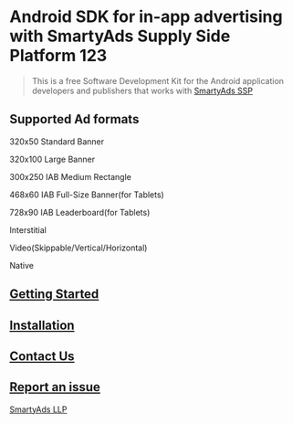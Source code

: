 # Android SDK for in-app advertising with SmartyAds Supply Side Platform 123

> This is a free Software Development Kit for the Android application developers and publishers that works with [SmartyAds SSP](http://ssp.smartyads.com/login)

## Supported Ad formats
320x50 Standard Banner

320x100 Large Banner

300x250 IAB Medium Rectangle

468x60 IAB Full-Size Banner(for Tablets)

728x90 IAB Leaderboard(for Tablets)

Interstitial

Video(Skippable/Vertical/Horizontal)

Native

## [Getting Started](https://github.com/smartyads/ads-android-sdk/wiki#getting-started)

## [Installation](https://github.com/smartyads/ads-android-sdk/wiki#installation)

## [Contact Us](https://github.com/smartyads/ads-android-sdk/wiki#contact-us)

## [Report an issue](https://github.com/smartyads/ads-android-sdk/issues)



[SmartyAds LLP](https://smartyads.com)
